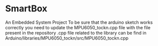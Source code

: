 # SmartBox
An Embedded System Project
To be sure that the arduino sketch works correctly you need to update the MPU6050_tockn.cpp file with the file present in the repository
.cpp file related to the library can be find in Arduino/libraries/MPU6050_tockn/src/MPU6050_tockn.cpp
